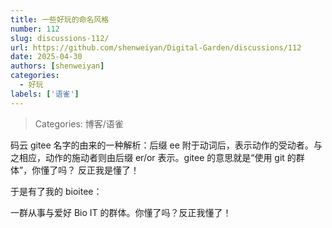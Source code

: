 ```yaml
---
title: 一些好玩的命名风格
number: 112
slug: discussions-112/
url: https://github.com/shenweiyan/Digital-Garden/discussions/112
date: 2025-04-30
authors: [shenweiyan]
categories: 
  - 好玩
labels: ['语雀']
---
```


> Categories: 博客/语雀

码云 gitee 名字的由来的一种解析：后缀 ee 附于动词后，表示动作的受动者。与之相应，动作的施动者则由后缀 er/or 表示。gitee 的意思就是“使用 git 的群体”，你懂了吗？ 反正我是懂了！

<!-- more -->

于是有了我的 bioitee：

一群从事与爱好 Bio IT 的群体。你懂了吗？反正我懂了！


<script src="https://giscus.app/client.js"
	data-repo="shenweiyan/Digital-Garden"
	data-repo-id="R_kgDOKgxWlg"
	data-mapping="number"
	data-term="112"
	data-reactions-enabled="1"
	data-emit-metadata="0"
	data-input-position="bottom"
	data-theme="light"
	data-lang="zh-CN"
	crossorigin="anonymous"
	async>
</script>
